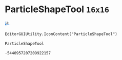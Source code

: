 # ParticleShapeTool `16x16`
<img src="/img/ParticleShapeTool.png" width=16 height=16>

``` CSharp
EditorGUIUtility.IconContent("ParticleShapeTool")
```
```
ParticleShapeTool
```
```
-5440957207209922157
```
